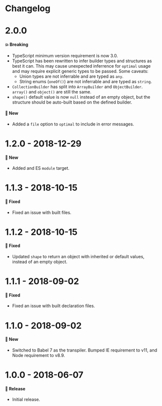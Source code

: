 # Changelog

# 2.0.0

#### 💥 Breaking

- TypeScript minimum version requirement is now 3.0.
- TypeScript has been rewritten to infer builder types and structures as best it can. This may cause
  unexpected inferrence for `optimal` usage and may require explicit generic types to be passed.
  Some caveats:
  - Union types are not inferrable and are typed as `any`.
  - String enums (`oneOf()`) are not inferrable and are typed as `string`.
- `CollectionBuilder` has split into `ArrayBuilder` and `ObjectBuilder`. `array()` and `object()`
  are still the same.
- `shape()` default value is now `null` instead of an empty object, but the structure should be
  auto-built based on the defined builder.

#### 🚀 New

- Added a `file` option to `optimal` to include in error messages.

# 1.2.0 - 2018-12-29

#### 🚀 New

- Added and ES `module` target.

# 1.1.3 - 2018-10-15

#### 🐞 Fixed

- Fixed an issue with built files.

# 1.1.2 - 2018-10-15

#### 🐞 Fixed

- Updated `shape` to return an object with inherited or default values, instead of an empty object.

# 1.1.1 - 2018-09-02

#### 🐞 Fixed

- Fixed an issue with built declaration files.

# 1.1.0 - 2018-09-02

#### 🚀 New

- Switched to Babel 7 as the transpiler. Bumped IE requirement to v11, and Node requirement to v8.9.

# 1.0.0 - 2018-06-07

#### 🎉 Release

- Initial release.
